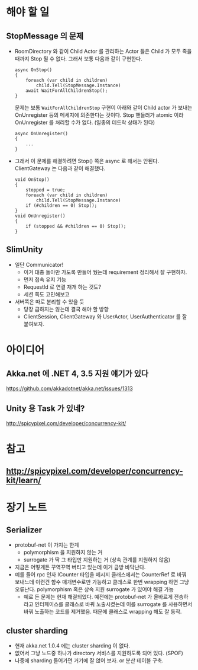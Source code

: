 ﻿# 해야 할 일

## StopMessage 의 문제
  - RoomDirectory 와 같이 Child Actor 를 관리하는 Actor 들은
    Child 가 모두 죽을 때까지 Stop 될 수 없다. 그래서 보통 다음과 같이 구현한다.
    ```
    async OnStop()
    {
        foreach (var child in children)
            child.Tell(StopMessage.Instance)
        await WaitForAllChildrenStop();
    }
    ```
    문제는 보통 `WaitForAllChildrenStop` 구현이 아래와 같이 Child actor 가 보내는
    OnUnregister 등의 메세지에 의존한다는 것이다. Stop 핸들러가 atomic 이라 OnUnregister 를
    처리할 수가 없다. (일종의 데드락 상태가 된다)
    ```
    async OnUnregister()
    {
        ...
    }
    ```
  - 그래서 이 문제를 해결하려면 Stop() 쪽은 async 로 해서는 안된다.
    ClientGateway 는 다음과 같이 해결했다.
    ```
    void OnStop()
    {
        stopped = true;
        foreach (var child in children)
            child.Tell(StopMessage.Instance)
        if (#children == 0) Stop();
    }
    void OnUnregister()
    {
        if (stopped && #children == 0) Stop();
    }
    ```

## SlimUnity
  - 일단 Communicator!
    - 이거 대충 돌아만 가도록 만들어 뒀는데 requirement 정리해서 잘 구현하자.
    - 먼저 접속 유지 기능
    - RequestId 로 연결 재개 하는 것도?
    - 세션 쪽도 고민해보고
  - 서버쪽은 따로 분리할 수 있을 듯
    - 당장 급하지는 않는데 결국 해야 할 방향
    - ClientSession, ClientGateway 와 UserActor, UserAuthenticator 를 잘 붙여보자.

# 아이디어

## Akka.net 에 .NET 4, 3.5 지원 얘기가 있다
  https://github.com/akkadotnet/akka.net/issues/1313

## Unity 용 Task 가 있네?
  http://spicypixel.com/developer/concurrency-kit/

# 참고

## http://spicypixel.com/developer/concurrency-kit/learn/

# 장기 노트

## Serializer
  - protobuf-net 이 가지는 한계
    - polymorphism 을 지원하지 않는 거
    - surrogate 가 딱 그 타입만 지원하는 거 (상속 관계를 지원하지 않음)
  - 지금은 어떻게든 꾸역꾸역 버티고 있는데 이거 금방 바닥난다.
  - 예를 들어 rpc 인자 ICounter 타입을 메시지 클래스에서는 CounterRef 로 바꿔 보내느데
    이런건 함수 매개변수로만 가능하고 클래스로 한번 wrapping 하면 그냥 오류난다.
    polymorphism 혹은 상속 지원 surrogate 가 있어야 해결 가능
    - 예로 든 문제는 현재 해결되었다. 예전에는 protobuf-net 가 올바르게
      전송하라고 인터페이스를 클래스로 바꿔 노출시켰는데 이를 surrogate 를
      사용하면서 바꿔 노출하는 코드를 제거했음. 때문에 클래스로 wrapping 해도 잘 동작.

## cluster sharding
  - 현재 akka.net 1.0.4 에는 cluster sharding 이 없다.
  - 없어서 그냥 노드중 하나가 directory 서비스를 지원하도록 되어 있다. (SPOF)
  - 나중에 sharding 들어가면 거기에 잘 얹어 보자. or 분산 테이블 구축.
